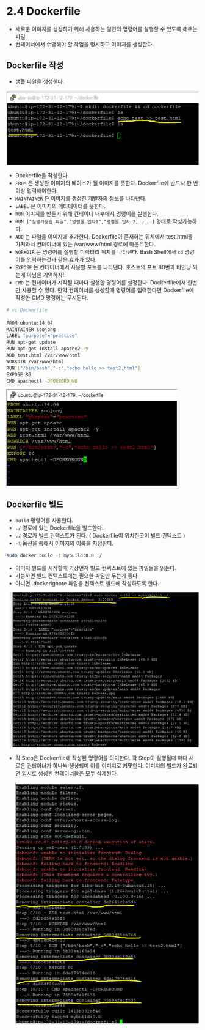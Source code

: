 # 2.4 Dockerfile

- 새로운 이미지를 생성하기 위해 사용하는 일련의 명령어를 실행할 수 있도록 해주는 파일
- 컨테이너에서 수앵해야 할 작업을 명시하고 이미지를 생성한다.

## Dockerfile 작성

- 샘플 파일을 생성한다.

![Untitled](./images/Dockerfile/Untitled.png)

- Dockerfile을 작성한다.
- `FROM` 은 생성할 이미지의 베이스가 될 이미지를 뜻한다. Dockerfile에 반드시 한 번 이상 입력해야한다.
- `MAINTAINER` 은 이미지를 생성한 개발자의 정보를 나타낸다.
- `LABEL` 은 이미지의 메타데이터를 뜻한다.
- `RUN` 이미지를 만들기 위해 컨테이너 내부에서 명령어를 실행한다.
- `RUN ["실행가능한 파일","명령줄 인자1","명령줄 인자 2, ... ]` 형태로 작성가능하다.
- `ADD` 는 파일을 이미지에 추가한다. Dockerfile이 존재하는 위치에서 test.html을 가져와서 컨테이너에 있는 /var/www/html 경로에 마운트한다.
- `WORKDIR` 는 명령어를 실행할 디렉터리 위치를 나타낸다. Bash Shell에서 `cd` 명령어를 입력하는것과 같은 효과가 있다.
- `EXPOSE` 는 컨테이너에서 사용할 포트를 나타낸다. 호스트의 포트 80번과 바인딩 되는게 아님을 기억하자!!
- `CMD` 는 컨테이너가 시작될 때마다 실행할 명령어를 설정한다. Dockerfile에서 한번만 사용할 수 있다. 만약 컨테이너를 생성할때 명령어를 입력한다면 Dockerfile에 작성한 CMD 명령어는 무시된다.

```bash
# vi Dockerfile

FROM ubuntu:14.04
MAINTAINER soojong
LABEL "purpose"="practice"
RUN apt-get update
RUN apt-get install apache2 -y
ADD test.html /var/www/html
WORKDIR /var/www/html
RUN ["/bin/bash","-c","echo hello >> test2.html"]
EXPOSE 80
CMD apachectl -DFOREGROUND
```

![Untitled](./images/Dockerfile/Untitled%201.png)

## Dockerfile 빌드

- `build` 명령어를 사용한다.
- `./` 경로에 있는 Dockerfile을 빌드한다.
- `./` 경로가 빌드 컨텍스트가 된다. ( Dockerfile이 위치한곳이 빌드 컨텍스트 )
- `-t` 옵션을 통해서 이미지의 이름을 지정한다.

```bash
sudo docker build -t mybuild:0.0 ./
```

- 이미지 빌드를 시작할때 가장먼저 빌드 컨텍스트에 있는 파일들을 읽는다.
- 가능하면 빌드 컨텍스트에는 필요한 파일만 두는게 좋다.
- 아니면 .dockerignore 파일을 컨텍스트 빌드에 작성하도록 한다.

![Untitled](./images/Dockerfile/Untitled%202.png)

- 각 Step은 Dockerfile에 작성된 명령어를 의미한다. 각 Step이 실행될때 마다 새로운 컨테이너가 하나씩 생성되며 이를 이미지로 커밋한다. 이미지의 빌드가 완료되면 임시로 생성된 컨테이너들은 모두 삭제된다.
    
    ![Untitled](./images/Dockerfile/Untitled%203.png)